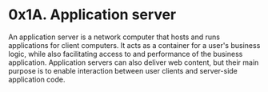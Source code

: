 # 0x1A. Application server
An application server is a network computer that hosts and runs applications for client computers. It acts as a container for a user's business logic, while also facilitating access to and performance of the business application. Application servers can also deliver web content, but their main purpose is to enable interaction between user clients and server-side application code.
